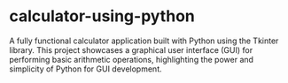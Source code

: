 # calculator-using-python
A fully functional calculator application built with Python using the Tkinter library. This project showcases a graphical user interface (GUI) for performing basic arithmetic operations, highlighting the power and simplicity of Python for GUI development.
